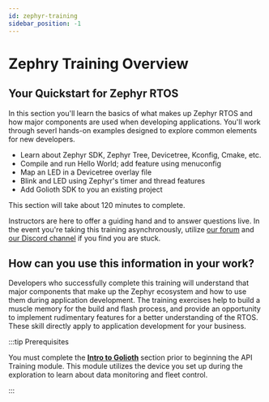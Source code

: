 ```yaml
---
id: zephyr-training
sidebar_position: -1
---
```


# Zephry Training Overview

## Your Quickstart for Zephyr RTOS

In this section you'll learn the basics of what makes up Zephyr RTOS and how
major components are used when developing applications. You'll work through
severl hands-on examples designed to explore common elements for new developers.

* Learn about Zephyr SDK, Zephyr Tree, Devicetree, Kconfig, Cmake, etc.
* Compile and run Hello World; add feature using menuconfig
* Map an LED in a Devicetree overlay file
* Blink and LED using Zephyr's timer and thread features
* Add Golioth SDK to you an existing project

This section will take about 120 minutes to complete.

Instructors are here to offer a guiding hand and to answer questions live. In
the event you're taking this training asynchronously, utilize [our
forum](https://forum.golioth.io) and [our Discord
channel](https://golioth.io/discord) if you find you are stuck.

## How can you use this information in your work?

Developers who successfully complete this training will understand that major
components that make up the Zephyr ecosystem and how to use them during
application development. The training exercises help to build a muscle memory
for the build and flash process, and provide an opportunity to implement
rudimentary features for a better understanding of the RTOS. These skill
directly apply to application development for your business.

:::tip Prerequisites

You must complete the [**Intro to Golioth**](/docs/golioth-exploration) section
prior to beginning the API Training module. This module utilizes the device you
set up during the exploration to learn about data monitoring and fleet control.

:::

